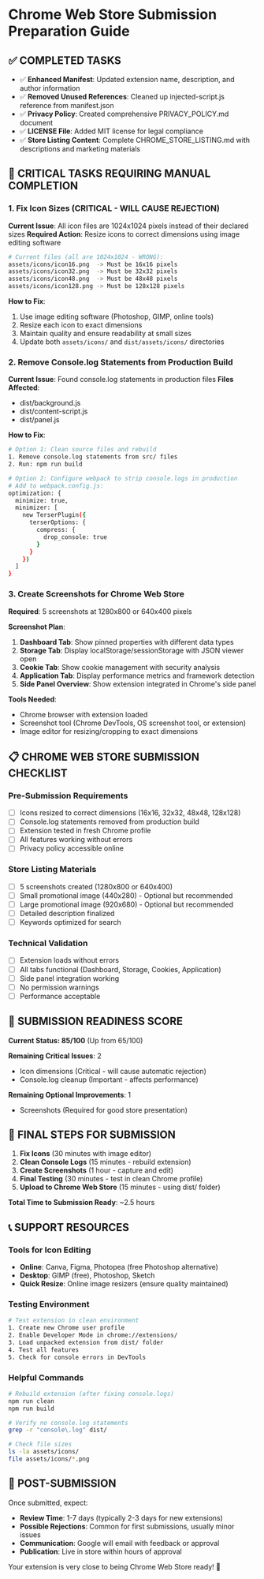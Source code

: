 # Chrome Web Store Submission Preparation Guide

## ✅ COMPLETED TASKS

- ✅ **Enhanced Manifest**: Updated extension name, description, and author information
- ✅ **Removed Unused References**: Cleaned up injected-script.js reference from manifest.json
- ✅ **Privacy Policy**: Created comprehensive PRIVACY_POLICY.md document
- ✅ **LICENSE File**: Added MIT license for legal compliance
- ✅ **Store Listing Content**: Complete CHROME_STORE_LISTING.md with descriptions and marketing materials

## 🚨 CRITICAL TASKS REQUIRING MANUAL COMPLETION

### 1. Fix Icon Sizes (CRITICAL - WILL CAUSE REJECTION)

**Current Issue**: All icon files are 1024x1024 pixels instead of their declared sizes
**Required Action**: Resize icons to correct dimensions using image editing software

```bash
# Current files (all are 1024x1024 - WRONG):
assets/icons/icon16.png  -> Must be 16x16 pixels
assets/icons/icon32.png  -> Must be 32x32 pixels
assets/icons/icon48.png  -> Must be 48x48 pixels
assets/icons/icon128.png -> Must be 128x128 pixels
```

**How to Fix**:
1. Use image editing software (Photoshop, GIMP, online tools)
2. Resize each icon to exact dimensions
3. Maintain quality and ensure readability at small sizes
4. Update both `assets/icons/` and `dist/assets/icons/` directories

### 2. Remove Console.log Statements from Production Build

**Current Issue**: Found console.log statements in production files
**Files Affected**:
- dist/background.js
- dist/content-script.js
- dist/panel.js

**How to Fix**:
```bash
# Option 1: Clean source files and rebuild
1. Remove console.log statements from src/ files
2. Run: npm run build

# Option 2: Configure webpack to strip console.logs in production
# Add to webpack.config.js:
optimization: {
  minimize: true,
  minimizer: [
    new TerserPlugin({
      terserOptions: {
        compress: {
          drop_console: true
        }
      }
    })
  ]
}
```

### 3. Create Screenshots for Chrome Web Store

**Required**: 5 screenshots at 1280x800 or 640x400 pixels

**Screenshot Plan**:
1. **Dashboard Tab**: Show pinned properties with different data types
2. **Storage Tab**: Display localStorage/sessionStorage with JSON viewer open
3. **Cookie Tab**: Show cookie management with security analysis
4. **Application Tab**: Display performance metrics and framework detection
5. **Side Panel Overview**: Show extension integrated in Chrome's side panel

**Tools Needed**:
- Chrome browser with extension loaded
- Screenshot tool (Chrome DevTools, OS screenshot tool, or extension)
- Image editor for resizing/cropping to exact dimensions

## 📋 CHROME WEB STORE SUBMISSION CHECKLIST

### Pre-Submission Requirements
- [ ] Icons resized to correct dimensions (16x16, 32x32, 48x48, 128x128)
- [ ] Console.log statements removed from production build
- [ ] Extension tested in fresh Chrome profile
- [ ] All features working without errors
- [ ] Privacy policy accessible online

### Store Listing Materials
- [ ] 5 screenshots created (1280x800 or 640x400)
- [ ] Small promotional image (440x280) - Optional but recommended
- [ ] Large promotional image (920x680) - Optional but recommended
- [ ] Detailed description finalized
- [ ] Keywords optimized for search

### Technical Validation
- [ ] Extension loads without errors
- [ ] All tabs functional (Dashboard, Storage, Cookies, Application)
- [ ] Side panel integration working
- [ ] No permission warnings
- [ ] Performance acceptable

## 🎯 SUBMISSION READINESS SCORE

**Current Status: 85/100** (Up from 65/100)

**Remaining Critical Issues**: 2
- Icon dimensions (Critical - will cause automatic rejection)
- Console.log cleanup (Important - affects performance)

**Remaining Optional Improvements**: 1
- Screenshots (Required for good store presentation)

## 🚀 FINAL STEPS FOR SUBMISSION

1. **Fix Icons** (30 minutes with image editor)
2. **Clean Console Logs** (15 minutes - rebuild extension)
3. **Create Screenshots** (1 hour - capture and edit)
4. **Final Testing** (30 minutes - test in clean Chrome profile)
5. **Upload to Chrome Web Store** (15 minutes - using dist/ folder)

**Total Time to Submission Ready**: ~2.5 hours

## 📞 SUPPORT RESOURCES

### Tools for Icon Editing
- **Online**: Canva, Figma, Photopea (free Photoshop alternative)
- **Desktop**: GIMP (free), Photoshop, Sketch
- **Quick Resize**: Online image resizers (ensure quality maintained)

### Testing Environment
```bash
# Test extension in clean environment
1. Create new Chrome user profile
2. Enable Developer Mode in chrome://extensions/
3. Load unpacked extension from dist/ folder
4. Test all features
5. Check for console errors in DevTools
```

### Helpful Commands
```bash
# Rebuild extension (after fixing console.logs)
npm run clean
npm run build

# Verify no console.log statements
grep -r "console\.log" dist/

# Check file sizes
ls -la assets/icons/
file assets/icons/*.png
```

## 🎉 POST-SUBMISSION

Once submitted, expect:
- **Review Time**: 1-7 days (typically 2-3 days for new extensions)
- **Possible Rejections**: Common for first submissions, usually minor issues
- **Communication**: Google will email with feedback or approval
- **Publication**: Live in store within hours of approval

Your extension is very close to being Chrome Web Store ready! 🚀